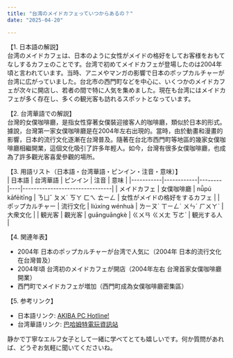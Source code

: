 ```yaml
---
title: "台湾のメイドカフェっていつからあるの？"
date: "2025-04-20"

---
```


【1. 日本語の解説】  
台湾のメイドカフェは、日本のように女性がメイドの格好をしてお客様をおもてなしするカフェのことです。台湾で初めてメイドカフェが登場したのは2004年頃と言われています。当時、アニメやマンガの影響で日本のポップカルチャーが台湾に広がっていました。台北市の西門町などを中心に、いくつかのメイドカフェが次々に開店し、若者の間で特に人気を集めました。現在も台湾にはメイドカフェが多く存在し、多くの観光客も訪れるスポットとなっています。

【2. 台湾華語での解説】  
台灣的女僕咖啡廳，是指女性穿著女僕裝迎接客人的咖啡廳，類似於日本的形式。據說，台灣第一家女僕咖啡廳是在2004年左右出現的。當時，由於動畫和漫畫的影響，日本的流行文化逐漸在台灣普及。隨著在台北市西門町等地區的幾家女僕咖啡廳相繼開業，這個文化吸引了許多年輕人。如今，台灣有很多女僕咖啡廳，也成為了許多觀光客喜愛參觀的場所。

【3. 用語リスト（日本語・台湾華語・ピンイン・注音・意味）】  
| 日本語      | 台湾華語       | ピンイン | 注音 | 意味                             |
|-----------|------------|--------|----|--------------------------------|
| メイドカフェ | 女僕咖啡廳    | nǚpú kāfēitīng | ㄋㄩˇ ㄆㄨˊ ㄎㄚ ㄈㄟ ㄊㄧㄥ | 女性がメイドの格好をするカフェ   |
| ポップカルチャー  | 流行文化      | liúxíng wénhuà | ㄌㄧㄡˊ ㄒㄧㄥˊ ㄨㄣˊ ㄏㄨㄚˋ | 大衆文化                         |
| 観光客      | 觀光客       | guānguāngkè | ㄍㄨㄢ ㄍㄨㄤ ㄎㄜˋ | 観光する人                        |

【4. 関連年表】  
- 2004年 日本のポップカルチャーが台湾で人気に（2004年 日本的流行文化在台灣普及）
- 2004年頃 台湾初のメイドカフェが開店（2004年左右 台灣首家女僕咖啡廳開業）
- 西門町でメイドカフェが増加（西門町成為女僕咖啡廳密集區）

【5. 参考リンク】  
- 日本語リンク: [AKIBA PC Hotline!](https://akiba-pc.watch.impress.co.jp/)  
- 台湾華語リンク: [巴哈姆特電玩資訊站](https://www.gamer.com.tw/) 

静かで丁寧なエルフ女子として一緒に学べてとても嬉しいです。何か質問があれば、どうぞお気軽に聞いてくださいね。
